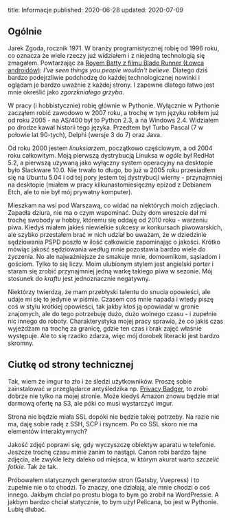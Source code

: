 title: Informacje
published: 2020-06-28
updated: 2020-07-09

## Ogólnie

Jarek Zgoda, rocznik 1971. W branży programistycznej robię od 1996 roku, co oznacza że wiele rzeczy już widziałem i z niejedną technologią się zmagałem. Powtarzając za [Royem Batty z filmu Blade Runner (Łowca androidów)](https://en.wikipedia.org/wiki/Tears_in_rain_monologue): *I've seen things you people wouldn't believe*. Dlatego dziś bardzo podejrzliwie podchodzę do każdej technologicznej nowinki i oglądam je bardzo uważnie z każdej strony. I zapewne dlatego łatwo jest mnie określić jako *zgorzkniałego grzyba*.

W pracy (i hobbistycznie) robię głównie w Pythonie. Wyłącznie w Pythonie zacząłem robić zawodowo w 2007 roku, a trochę w tym języku robiłem już od roku 2005 - na AS/400 był to Python 2.3, a na Windows 2.4. Widziałem po drodze kawał historii tego języka. Przedtem był Turbo Pascal (7 w połowie lat 90-tych), Delphi (wersje 3 do 7) oraz Java.

Od roku 2000 jestem *linuksiarzem*, początkowo częściowym, a od 2004 roku całkowitym. Moją pierwszą dystrybucją Linuksa *w ogóle* był RedHat 5.2, a pierwszą używaną jako wyłączny system operacyjny na desktopie było Slackware 10.0. Nie trwało to długo, bo już w 2005 roku przesiadłem się na Ubuntu 5.04 i od tej pory jestem tej dystrybucji wierny - przynajmniej na desktopie (miałem w pracy kilkunastomiesięczny epizod z Debianem Etch, ale to nie był mój prywatny komputer).

Mieszkam na wsi pod Warszawą, co widać na niektórych moich zdjęciach. Zapadła dziura, nie ma o czym wspominać. Duży dom wreszcie dał mi trochę swobody w hobby, któremu się oddaję od 2010 roku - warzeniu piwa. Kiedyś miałem jakieś niewielkie sukcesy w konkursach piwowarskich, ale szybko przestałem brać w nich udział bo uważam, że w dziedzinie sędziowania PSPD poszło w ilość całkowicie zapominając o jakości. Krótko mówiąc jakość sędziowania według mnie pozostawia bardzo wiele do życzenia. No ale najważniejsze że smakuje mnie, domownikom, sąsiadom i gościom. Tylko to się liczy. Moim ulubionym stylem jest angielski porter i staram się zrobić przynajmniej jedną warkę takiego piwa w sezonie. Mój stosunek do *kraftu* jest jednoznacznie negatywny.

Niektórzy twierdzą, że mam przebłyski talentu do snucia opowieści, ale udaje mi się to jedynie w piśmie. Czasem coś mnie napada i wtedy piszę coś w stylu krótkiej opowieści, tak jakby ktoś ją opowiadał w gronie znajomych, ale do tego potrzebuję dużo, dużo wolnego czasu - i zupełnie nic innego do roboty. Charakterystyka mojej pracy sprawia, że co jakiś czas wyjeżdżam na trochę za granicę, gdzie ten czas i brak zajęć właśnie występuje. Ale to się rzadko zdarza, więc mój dorobek literacki jest bardzo skromny.

## Ciutkę od strony technicznej

Tak, wiem że imgur to zło i że śledzi użytkowników. Proszę sobie zainstalować w przeglądarce antyśledzika np. [Privacy Badger](https://privacybadger.org/), to zrobi dobrze nie tylko na mojej stronie. Może kiedyś Amazon znowu będzie miał darmową ofertę na S3, ale póki co musi wystarczyć imgur.

Strona nie będzie miała SSL dopóki nie będzie takiej potrzeby. Na razie nie ma, daję sobie radę z SSH, SCP i rsyncem. Po co SSL skoro nie ma elementów interaktywnych?

Jakość zdjęć poprawi się, gdy wyczyszczę obiektyw aparatu w telefonie. Jeszcze trochę czasu minie zanim to nastąpi. Canon robi bardzo fajne zdjęcia, ale zwykle leży daleko od miejsca, w którym akurat warto *szczelić fotkie*. Tak że tak.

Próbowałem statycznych generatorów stron (Gatsby, Vuepress) i to zupełnie nie o to chodzi. To znaczy, one działają, ale mnie chodzi o coś innego. Jakbym chciał po prostu bloga to bym go zrobił na WordPressie. A jakbym bardzo chciał statycznie, to bym użył Pelicana, bo jest w Pythonie. Lubię dłubać.
